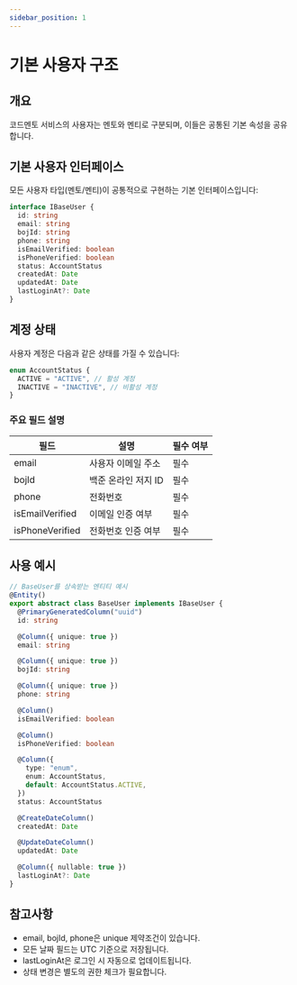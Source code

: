 ```yaml
---
sidebar_position: 1
---
```


# 기본 사용자 구조

## 개요

코드멘토 서비스의 사용자는 멘토와 멘티로 구분되며, 이들은 공통된 기본 속성을 공유합니다.

## 기본 사용자 인터페이스

모든 사용자 타입(멘토/멘티)이 공통적으로 구현하는 기본 인터페이스입니다:

```typescript
interface IBaseUser {
  id: string
  email: string
  bojId: string
  phone: string
  isEmailVerified: boolean
  isPhoneVerified: boolean
  status: AccountStatus
  createdAt: Date
  updatedAt: Date
  lastLoginAt?: Date
}
```

## 계정 상태

사용자 계정은 다음과 같은 상태를 가질 수 있습니다:

```typescript
enum AccountStatus {
  ACTIVE = "ACTIVE", // 활성 계정
  INACTIVE = "INACTIVE", // 비활성 계정
}
```

### 주요 필드 설명

| 필드            | 설명                | 필수 여부 |
| --------------- | ------------------- | --------- |
| email           | 사용자 이메일 주소  | 필수      |
| bojId           | 백준 온라인 저지 ID | 필수      |
| phone           | 전화번호            | 필수      |
| isEmailVerified | 이메일 인증 여부    | 필수      |
| isPhoneVerified | 전화번호 인증 여부  | 필수      |

## 사용 예시

```typescript
// BaseUser를 상속받는 엔티티 예시
@Entity()
export abstract class BaseUser implements IBaseUser {
  @PrimaryGeneratedColumn("uuid")
  id: string

  @Column({ unique: true })
  email: string

  @Column({ unique: true })
  bojId: string

  @Column({ unique: true })
  phone: string

  @Column()
  isEmailVerified: boolean

  @Column()
  isPhoneVerified: boolean

  @Column({
    type: "enum",
    enum: AccountStatus,
    default: AccountStatus.ACTIVE,
  })
  status: AccountStatus

  @CreateDateColumn()
  createdAt: Date

  @UpdateDateColumn()
  updatedAt: Date

  @Column({ nullable: true })
  lastLoginAt?: Date
}
```

## 참고사항

- email, bojId, phone은 unique 제약조건이 있습니다.
- 모든 날짜 필드는 UTC 기준으로 저장됩니다.
- lastLoginAt은 로그인 시 자동으로 업데이트됩니다.
- 상태 변경은 별도의 권한 체크가 필요합니다.
